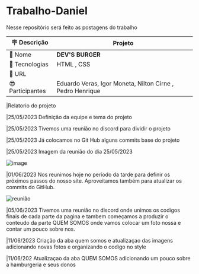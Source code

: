 # Trabalho-Daniel  
Nesse repositório será feito as postagens do trabalho

| :placard: Descrição |  Projeto    |
| -------------  | --- |
| :open_file_folder: Nome        | **DEV'S BURGER**
| :diamond_shape_with_a_dot_inside: Tecnologias | HTML , CSS
| :rocket: URL         | 
|  :sunglasses:Participantes  | Eduardo Veras, Igor Moneta, Nilton Cirne , Pedro Henrique |

|Relatorio do projeto 

|25/05/2023	Definição da equipe e tema do projeto

|25/05/2023	Tivemos uma reunião no discord para dividir o projeto 

|25/05/2023	Já colocamos no Git Hub alguns commits base do projeto

|25/05/2023 Imagem da reunião do dia 25/05/2023

![image](https://github.com/duduveras/Bateria-Digital/assets/126736702/774bfba9-528f-41bb-9b4f-e4c6f81085fc)

|01/06/2023	Nos reunimos hoje no período da tarde para definir os próximos passos do nosso site. Aproveitamos também para atualizar os commits do GitHub.

![reunião](https://github.com/duduveras/Trabalho-Daniel/assets/126736702/eeed992c-aca7-49f3-b823-3a803e315f74)

|05/06/2023 Tivemos uma reunião no discord onde unimos os codigos finais de cada parte da pagina e tambem começamos a produzir o conteudo da parte QUEM SOMOS onde vamos colocar um foto nossa e contar um pouco sobre nos.

|11/06/2023 Criação da aba quem somos e atualizaçao das imagens adicionando novas fotos e organizando o codigo no style 

|11/06/202 Atualizaçao da aba QUEM SOMOS adicionando um pouco sobre a hamburgeria e seus donos

